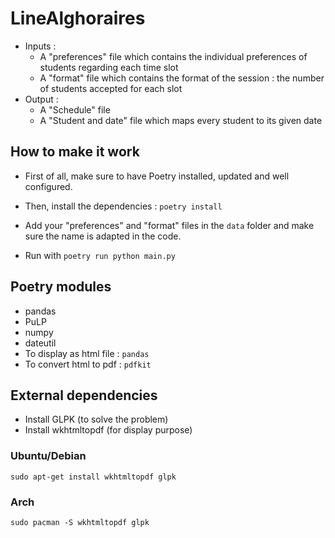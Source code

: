 # LineAlghoraires
- Inputs : 
  - A "preferences" file which contains the individual preferences of students regarding each time slot
  - A "format" file which contains the format of the session : the number of students accepted for each slot
- Output : 
  - A "Schedule" file
  - A "Student and date" file which maps every student to its given date


## How to make it work
- First of all, make sure to have Poetry installed, updated and well configured.

- Then, install the dependencies : `poetry install`

- Add your "preferences" and "format" files in the `data` folder and make sure the name is adapted in the code.

- Run with `poetry run python main.py`

## Poetry modules 
- pandas
- PuLP
- numpy
- dateutil
- To display as html file : `pandas`
- To convert html to pdf : `pdfkit`
## External dependencies
- Install GLPK (to solve the problem)
- Install wkhtmltopdf (for display purpose)

### Ubuntu/Debian
`sudo apt-get install wkhtmltopdf glpk`
### Arch
`sudo pacman -S wkhtmltopdf glpk`
